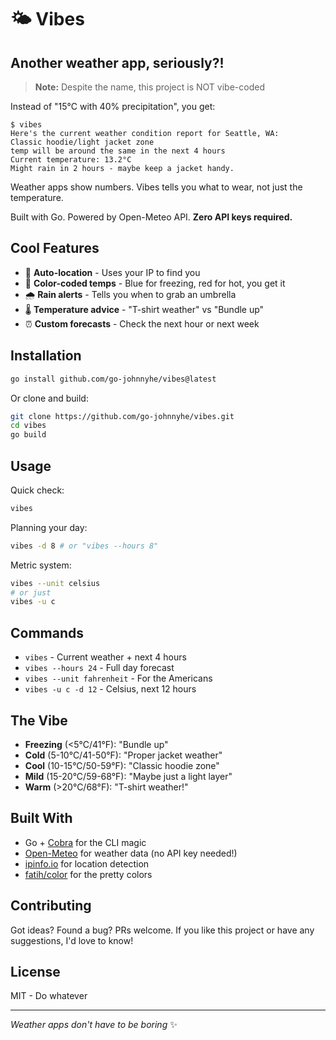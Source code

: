 # 🌤️ Vibes

## Another weather app, seriously?!

> **Note:** Despite the name, this project is NOT vibe-coded

Instead of "15°C with 40% precipitation", you get:

```
$ vibes
Here's the current weather condition report for Seattle, WA:
Classic hoodie/light jacket zone
temp will be around the same in the next 4 hours
Current temperature: 13.2°C
Might rain in 2 hours - maybe keep a jacket handy.
```

Weather apps show numbers. Vibes tells you what to wear, not just the temperature.


Built with Go. Powered by Open-Meteo API. **Zero API keys required.**

## Cool Features
- 📍 **Auto-location** - Uses your IP to find you
- 🎨 **Color-coded temps** - Blue for freezing, red for hot, you get it
- 🌧️ **Rain alerts** - Tells you when to grab an umbrella
- 🌡️ **Temperature advice** - "T-shirt weather" vs "Bundle up"
- ⏰ **Custom forecasts** - Check the next hour or next week

## Installation


```bash
go install github.com/go-johnnyhe/vibes@latest
```

Or clone and build:
```bash
git clone https://github.com/go-johnnyhe/vibes.git
cd vibes
go build
```

## Usage

Quick check:
```bash
vibes
```

Planning your day:
```bash
vibes -d 8 # or "vibes --hours 8"
```

Metric system:
```bash
vibes --unit celsius
# or just
vibes -u c
```

## Commands

- `vibes` - Current weather + next 4 hours
- `vibes --hours 24` - Full day forecast  
- `vibes --unit fahrenheit` - For the Americans
- `vibes -u c -d 12` - Celsius, next 12 hours

## The Vibe

- **Freezing** (<5°C/41°F): "Bundle up"
- **Cold** (5-10°C/41-50°F): "Proper jacket weather"
- **Cool** (10-15°C/50-59°F): "Classic hoodie zone"
- **Mild** (15-20°C/59-68°F): "Maybe just a light layer"
- **Warm** (>20°C/68°F): "T-shirt weather!"

## Built With

- Go + [Cobra](https://github.com/spf13/cobra) for the CLI magic
- [Open-Meteo](https://open-meteo.com/) for weather data (no API key needed!)
- [ipinfo.io](https://ipinfo.io/) for location detection
- [fatih/color](https://github.com/fatih/color) for the pretty colors

## Contributing

Got ideas? Found a bug? PRs welcome. If you like this project or have any suggestions, I'd love to know!

## License

MIT - Do whatever

---

*Weather apps don't have to be boring* ✨
